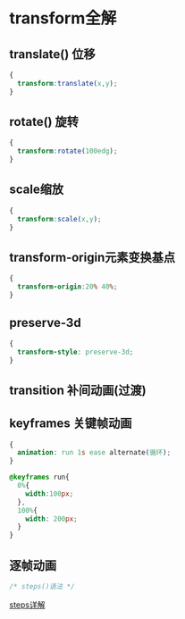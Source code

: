 # transform全解
## translate() 位移
```css
{
  transform:translate(x,y);
}
```
## rotate() 旋转
```css
{
  transform:rotate(100edg);
}
```

## scale缩放
```css
{
  transform:scale(x,y);
}
```

## transform-origin元素变换基点
```css
{
  transform-origin:20% 40%;
}
```

## preserve-3d 
```css
{
  transform-style: preserve-3d;
}
```

## transition 补间动画(过渡)
## keyframes 关键帧动画
```css
{
  animation: run 1s ease alternate(循环);
}

@keyframes run{
  0%{
    width:100px;
  },  
  100%{
    width: 200px;
  }
}
```
## 逐帧动画
```css
/* steps()语法 */
```
[steps详解](https://segmentfault.com/a/1190000007042048)